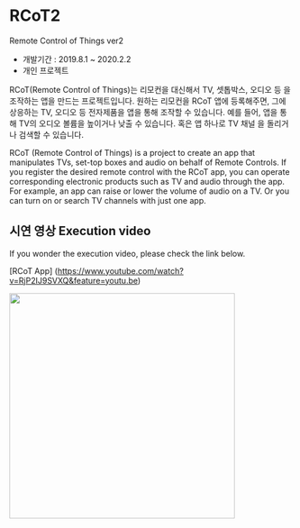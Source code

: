 # RCoT2
Remote Control of Things ver2

* 개발기간 : 2019.8.1 ~ 2020.2.2
* 개인 프로젝트

RCoT(Remote Control of Things)는 리모컨을 대신해서 TV, 셋톱박스, 오디오 등
을 조작하는 앱을 만드는 프로젝트입니다. 원하는 리모컨을 RCoT 앱에 등록해주면, 
그에 상응하는 TV, 오디오 등 전자제품을 앱을 통해 조작할 수 있습니다. 예를 들어, 
앱을 통해 TV의 오디오 볼륨을 높이거나 낮출 수 있습니다. 혹은 앱 하나로 TV 채널
을 돌리거나 검색할 수 있습니다. 

RCoT (Remote Control of Things) is a project to create an app that manipulates TVs, set-top boxes and audio on behalf of Remote Controls. 
If you register the desired remote control with the RCoT app, you can operate corresponding electronic products such as TV and audio through the app. 
For example, an app can raise or lower the volume of audio on a TV. Or you can turn on or search TV channels with just one app.

## 시연 영상 Execution video
If you wonder the execution video, please check the link below.

[RCoT App] (https://www.youtube.com/watch?v=RjP2IJ9SVXQ&feature=youtu.be)

<div>
  <img width="400" src="https://user-images.githubusercontent.com/39071676/77817578-3ff9b900-710f-11ea-9c8e-8c1525327f87.PNG">
</div>
